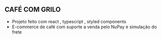 ## CAFÉ COM GRILO

- Projeto feito com react , typescript , styled components
- E-commerce de café com suporte a venda pelo NuPay e simulação do frete
